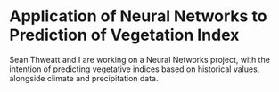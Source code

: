 # Application of Neural Networks to Prediction of Vegetation Index #

Sean Thweatt and I are working on a Neural Networks project, with the
intention of predicting vegetative indices based on historical values,
alongside climate and precipitation data.
